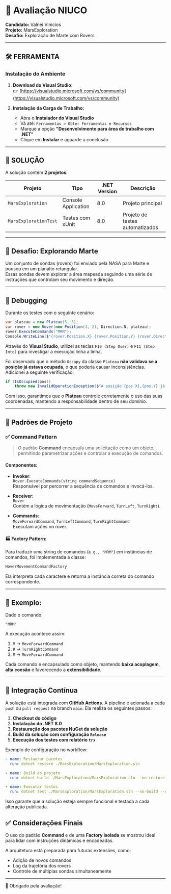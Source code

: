 # 🚀 Avaliação NIUCO

**Candidato:** Valnei Vinicios  
**Projeto:** MarsExploration  
**Desafio:** Exploração de Marte com Rovers

---

## 🛠️ FERRAMENTA

### Instalação do Ambiente

1. **Download do Visual Studio:**  
   👉 [https://visualstudio.microsoft.com/vs/community](https://visualstudio.microsoft.com/vs/community)

2. **Instalação da Carga de Trabalho:**  
   - Abra o **Instalador do Visual Studio**  
   - Vá até: `Ferramentas > Obter Ferramentas e Recursos`  
   - Marque a opção **"Desenvolvimento para área de trabalho com .NET"**  
   - Clique em **Instalar** e aguarde a conclusão.

---

## 📁 SOLUÇÃO

A solução contém **2 projetos**:

| Projeto              | Tipo               | .NET Version | Descrição                      |
|----------------------|--------------------|--------------|--------------------------------|
| `MarsExploration`    | Console Application| 8.0          | Projeto principal              |
| `MarsExplorationTest`| Testes com xUnit   | 8.0          | Projeto de testes automatizados|

---

## 🌌 Desafio: Explorando Marte

Um conjunto de sondas (rovers) foi enviado pela NASA para Marte e pousou em um planalto retangular.  
Essas sondas devem explorar a área mapeada seguindo uma série de instruções que controlam seu movimento e direção.

---

## 🐞 Debugging

Durante os testes com o seguinte cenário:

```csharp
var plateau = new Plateau(5, 5);
var rover = new Rover(new Position(3, 2), Direction.N, plateau);
rover.ExecuteCommands("MRM");
Console.WriteLine($"{rover.Position.X} {rover.Position.Y} {rover.Direction}");
```

Através do **Visual Studio**, utilizei as teclas `F10 (Step Over)` e `F11 (Step Into)` para investigar a execução linha a linha.

Foi observado que o método `Occupy` da classe `Plateau` **não validava se a posição já estava ocupada**, o que poderia causar inconsistências.  
Adicionei a seguinte verificação:

```csharp
if (IsOccupied(pos))
    throw new InvalidOperationException($"A posição {pos.X},{pos.Y} já está ocupada por outra sonda.");
```

Com isso, garantimos que o **Plateau** controle corretamente o uso das suas coordenadas, mantendo a responsabilidade dentro de seu domínio.

---

## 🧱 Padrões de Projeto

### ✅ **Command Pattern**  

> O padrão **Command** encapsula uma solicitação como um objeto, permitindo parametrizar ações e controlar a execução de comandos.

#### Componentes:

- **Invoker**:  
  `Rover.ExecuteCommands(string commandSequence)`  
  Responsável por percorrer a sequência de comandos e invocá-los.

- **Receiver**:  
  `Rover`  
  Contém a lógica de movimentação (`MoveForward`, `TurnLeft`, `TurnRight`).

- **Commands**:  
  `MoveForwardCommand`, `TurnLeftCommand`, `TurnRightCommand`  
  Executam ações no rover.

#### 🏭 Factory Pattern:

Para traduzir uma string de comandos (`e.g., "MRM"`) em instâncias de comandos, foi implementada a classe:

```csharp
HoverMovementCommandFactory
```

Ela interpreta cada caractere e retorna a instância correta do comando correspondente.

---

## 📌 Exemplo:

Dado o comando:

```
"MRM"
```

A execução acontece assim:

1. `M` → `MoveForwardCommand`
2. `R` → `TurnRightCommand`
3. `M` → `MoveForwardCommand`

Cada comando é encapsulado como objeto, mantendo **baixa acoplagem**, **alta coesão** e favorecendo a **extensibilidade**.

---

## 🔄 Integração Contínua

A solução está integrada com **GitHub Actions**. A pipeline é acionada a cada `push` ou `pull request` na branch `main`. Ela realiza os seguintes passos:

1. **Checkout do código**
2. **Instalação do .NET 8.0**
3. **Restauração dos pacotes NuGet da solução**
4. **Build da solução com configuração `Release`**
5. **Execução dos testes com relatório `trx`**

Exemplo de configuração no workflow:

```yaml
- name: Restaurar pacotes
  run: dotnet restore ./MarsExploration/MarsExploration.sln

- name: Build do projeto
  run: dotnet build ./MarsExploration/MarsExploration.sln --no-restore --configuration Release

- name: Executar testes
  run: dotnet test ./MarsExploration/MarsExploration.sln --no-build --configuration Release --logger "trx"
```

Isso garante que a solução esteja sempre funcional e testada a cada alteração publicada.

## ✅ Considerações Finais

O uso do padrão **Command** e de uma **Factory isolada** se mostrou ideal para lidar com instruções dinâmicas e encadeadas.

A arquitetura está preparada para futuras extensões, como:  
- Adição de novos comandos  
- Log da trajetória dos rovers  
- Controle de múltiplas sondas simultaneamente  

---

📎 Obrigado pela avaliação!

